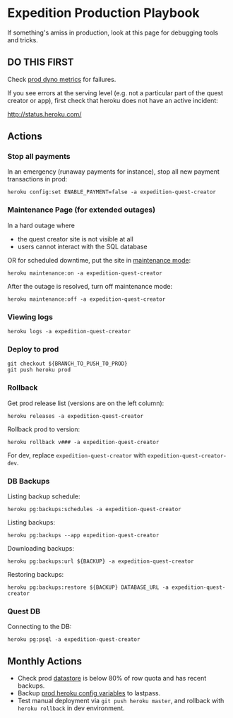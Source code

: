 # Expedition Production Playbook

If something's amiss in production, look at this page for debugging tools and tricks.

## DO THIS FIRST

Check [prod dyno metrics](https://dashboard.heroku.com/apps/expedition-quest-creator/metrics/web) for failures.

If you see errors at the serving level (e.g. not a particular part of the quest creator or app), first check that heroku does not have an active incident:

http://status.heroku.com/

## Actions

### Stop all payments

In an emergency (runaway payments for instance), stop all new payment transactions in prod:

```shell
heroku config:set ENABLE_PAYMENT=false -a expedition-quest-creator
```

### Maintenance Page (for extended outages)

In a hard outage where
- the quest creator site is not visible at all
- users cannot interact with the SQL database

OR for scheduled downtime, put the site in [maintenance mode](https://devcenter.heroku.com/articles/maintenance-mode):

```shell
heroku maintenance:on -a expedition-quest-creator
```

After the outage is resolved, turn off maintenance mode:

```shell
heroku maintenance:off -a expedition-quest-creator
```

### Viewing logs

```shell
heroku logs -a expedition-quest-creator
```

### Deploy to prod

```shell
git checkout ${BRANCH_TO_PUSH_TO_PROD}
git push heroku prod
```

### Rollback

Get prod release list (versions are on the left column):

```shell
heroku releases -a expedition-quest-creator
```

Rollback prod to version:

```shell
heroku rollback v### -a expedition-quest-creator
```

For dev, replace `expedition-quest-creator` with `expedition-quest-creator-dev`.

### DB Backups

Listing backup schedule:

```shell
heroku pg:backups:schedules -a expedition-quest-creator
```

Listing backups:

```shell
heroku pg:backups --app expedition-quest-creator
```

Downloading backups:

```shell
heroku pg:backups:url ${BACKUP} -a expedition-quest-creator
```

Restoring backups:
```shell
heroku pg:backups:restore ${BACKUP} DATABASE_URL -a expedition-quest-creator
```

### Quest DB

Connecting to the DB:

```shell
heroku pg:psql -a expedition-quest-creator
```

## Monthly Actions

- Check prod [datastore](https://data.heroku.com/) is below 80% of row quota and has recent backups.
- Backup [prod heroku config variables](https://dashboard.heroku.com/apps/expedition-quest-creator/settings) to lastpass.
- Test manual deployment via `git push heroku master`, and rollback with `heroku rollback` in dev environment.
